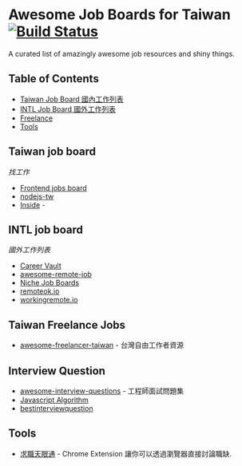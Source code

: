 # Awesome Job Boards for Taiwan [![Build Status](https://api.travis-ci.org/freelancer-tw/awesome-job-boards-taiwan.svg?branch=master)](https://travis-ci.org/freelancer-tw/awesome-job-boards-taiwan)

A curated list of amazingly awesome job resources and shiny things.

## Table of Contents
- [Taiwan Job Board 國內工作列表](#taiwan-job-board)
- [INTL Job Board 國外工作列表](#intl-job-board)
- [Freelance](#taiwan-freelance-jobs)
- [Tools](#tools)

## Taiwan job board
*找工作*
* [Frontend jobs board](https://github.com/f2etw/jobs)
* [nodejs-tw](https://github.com/nodejs-tw/jobs/issues)
* [Inside](https://jobs.inside.com.tw) - <img height="10" src="http://www.inside.com.tw/wp-content/themes/inside/images/logo.png?1462617980">

## INTL job board 
*國外工作列表*
* [Career Vault](https://careervault.io/)
* [awesome-remote-job](https://github.com/lukasz-madon/awesome-remote-job)
* [Niche Job Boards](https://github.com/wfhio/awesome-job-boards)
* [remoteok.io](https://remoteok.io/)
* [workingremote.io](https://workingremote.io/)

## Taiwan Freelance Jobs
* [awesome-freelancer-taiwan](https://github.com/freelancer-tw/awesome-freelancer-taiwan) - 台灣自由工作者資源

## Interview Question
* [awesome-interview-questions](https://github.com/MaximAbramchuck/awesome-interview-questions) - 工程師面試問題集
* [Javascript Algorithm](http://thatjsdude.com/interview/js1.html)
* [bestinterviewquestion](https://www.bestinterviewquestion.com/)

## Tools
* [求職天眼通](https://github.com/abalone0204/Clairvoyance) - Chrome Extension 讓你可以透過瀏覽器直接討論職缺.
